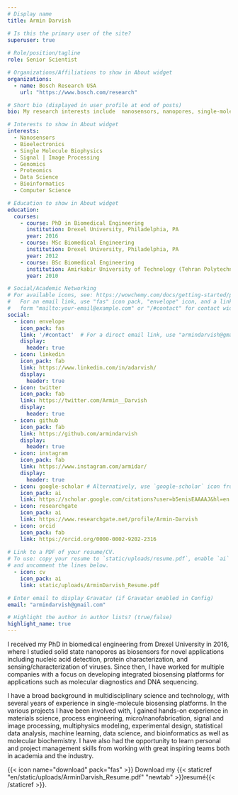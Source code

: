 ```yaml
---
# Display name
title: Armin Darvish

# Is this the primary user of the site?
superuser: true
  
# Role/position/tagline
role: Senior Scientist

# Organizations/Affiliations to show in About widget
organizations:
  - name: Bosch Research USA
    url: "https://www.bosch.com/research"

# Short bio (displayed in user profile at end of posts)
bio: My research interests include  nanosensors, nanopores, single-molecule biophysics,  bioelectronics, proteomics, genomics, bioinformatics, data science, ...

# Interests to show in About widget
interests:
  - Nanosensors
  - Bioelectronics
  - Single Molecule Biophysics
  - Signal | Image Processing
  - Genomics
  - Proteomics
  - Data Science
  - Bioinformatics
  - Computer Science

# Education to show in About widget
education:
  courses:
    - course: PhD in Biomedical Engineering
      institution: Drexel University, Philadelphia, PA
      year: 2016
    - course: MSc Biomedical Engineering
      institution: Drexel University, Philadelphia, PA
      year: 2012
    - course: BSc Biomedical Engineering
      institution: Amirkabir University of Technology (Tehran Polytechnic), Tehran, Iran
      year: 2010

# Social/Academic Networking
# For available icons, see: https://wowchemy.com/docs/getting-started/page-builder/#icons
#   For an email link, use "fas" icon pack, "envelope" icon, and a link in the
#   form "mailto:your-email@example.com" or "/#contact" for contact widget.
social:
  - icon: envelope
    icon_pack: fas
    link: '/#contact'  # For a direct email link, use "armindarvish@gmail.com".
    display:
      header: true
  - icon: linkedin
    icon_pack: fab
    link: https://www.linkedin.com/in/adarvish/
    display:
      header: true
  - icon: twitter
    icon_pack: fab
    link: https://twitter.com/Armin__Darvish
    display:
      header: true
  - icon: github
    icon_pack: fab
    link: https://github.com/armindarvish
    display:
      header: true
  - icon: instagram
    icon_pack: fab
    link: https://www.instagram.com/armidar/
    display:
      header: true
  - icon: google-scholar # Alternatively, use `google-scholar` icon from `ai` icon pack
    icon_pack: ai
    link: https://scholar.google.com/citations?user=b5enisEAAAAJ&hl=en
  - icon: researchgate
    icon_pack: ai
    link: https://www.researchgate.net/profile/Armin-Darvish
  - icon: orcid
    icon_pack: fab
    link: https://orcid.org/0000-0002-9202-2316
    
# Link to a PDF of your resume/CV.
# To use: copy your resume to `static/uploads/resume.pdf`, enable `ai` icons in `params.toml`,
# and uncomment the lines below.
  - icon: cv
    icon_pack: ai
    link: static/uploads/ArminDarvish_Resume.pdf

# Enter email to display Gravatar (if Gravatar enabled in Config)
email: "armindarvish@gmail.com"

# Highlight the author in author lists? (true/false)
highlight_name: true
---
```


I received my PhD in biomedical engineering from Drexel University in 2016, where I studied solid state nanopores as biosensors for novel applications including nucleic acid detection, protein characterization, and sensing/characterization of viruses. Since then, I have worked for multiple companies with a focus on developing integrated biosensing platforms for applications such as molecular diagnostics and DNA sequencing.

I have a broad background in multidisciplinary science and technology, with several years of experience in single-molecule biosensing platforms. In the various projects I have been involved with, I gained hands-on experience in materials science, process engineering, micro/nanofabrication, signal and image processing, multiphysics modeling, experimental design, statistical data analysis, machine learning, data science, and bioinformatics as well as molecular biochemistry. I have also had the opportunity to learn personal and project management skills from working with great inspiring teams both in academia and the industry. 

{{< icon name="download" pack="fas" >}} Download my {{< staticref "en/static/uploads/ArminDarvish_Resume.pdf" "newtab" >}}resumé{{< /staticref >}}.
